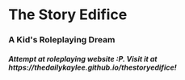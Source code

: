 

<h1> The Story Edifice </h1> 
<h3> A Kid's Roleplaying Dream </h3> 

<h5> Attempt at roleplaying website :P. Visit it at https://thedailykaylee.github.io/thestoryedifice! </h5>
  
  

